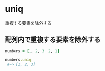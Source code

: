# uniq
  
重複する要素を除外する
  
## 配列内で重複する要素を除外する
```rb
numbers = [1, 2, 3, 2, 1]

numbers.uniq
 #=> [1, 2, 3]
```
